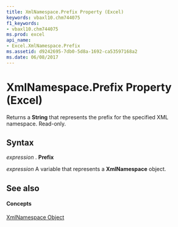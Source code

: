 ```yaml
---
title: XmlNamespace.Prefix Property (Excel)
keywords: vbaxl10.chm744075
f1_keywords:
- vbaxl10.chm744075
ms.prod: excel
api_name:
- Excel.XmlNamespace.Prefix
ms.assetid: d9242695-7db0-5d8a-1692-ca53597168a2
ms.date: 06/08/2017
---
```



# XmlNamespace.Prefix Property (Excel)

 Returns a **String** that represents the prefix for the specified XML namespace. Read-only.


## Syntax

 _expression_ . **Prefix**

 _expression_ A variable that represents a **XmlNamespace** object.


## See also


#### Concepts


[XmlNamespace Object](Excel.XmlNamespace.md)

